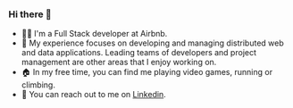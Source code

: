 ### Hi there 👋

* 🧑‍💼 I'm a Full Stack developer at Airbnb.
* 🔭 My experience focuses on developing and managing distributed web and data applications. Leading teams of developers and project management are other areas that I enjoy working on.
* 🏠 In my free time, you can find me playing video games, running or climbing.
* 📨 You can reach out to me on [Linkedin](https://www.linkedin.com/in/alexeyeryshev/).


<!--
**alexeyeryshev/alexeyeryshev** is a ✨ _special_ ✨ repository because its `README.md` (this file) appears on your GitHub profile.

Here are some ideas to get you started:

- 🔭 I’m currently working on ...
- 🌱 I’m currently learning ...
- 👯 I’m looking to collaborate on ...
- 🤔 I’m looking for help with ...
- 💬 Ask me about ...
- 📫 How to reach me: ...
- 😄 Pronouns: ...
- ⚡ Fun fact: ...
-->

